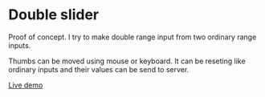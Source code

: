 # Double slider

Proof of concept. I try to make double range input from two ordinary range inputs.

Thumbs can be moved using mouse or keyboard. It can be reseting like ordinary inputs and their values can be send to server.

[Live demo](https://yoksel.github.io/double-range/)
